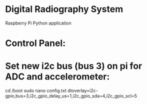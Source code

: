 # Digital Radiography System
Raspberry Pi Python application 
 
 # Control Panel:

 # Set new i2c bus (bus 3) on pi for ADC and accelerometer:
cd /boot
sudo nano config.txt
dtoverlay=i2c-gpio,bus=3,i2c_gpio_delay_us=1,i2c_gpio_sda=4,i2c_gpio_scl=5

